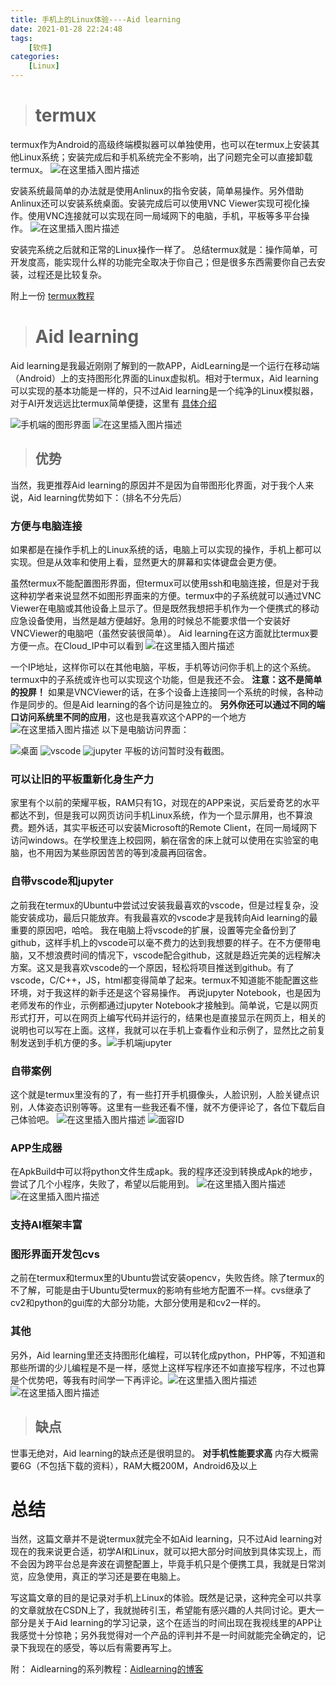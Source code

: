 ```yaml
---
title: 手机上的Linux体验----Aid learning
date: 2021-01-28 22:24:48
tags: 
    [软件] 
categories: 
    [Linux]
---
```

> # termux
termux作为Android的高级终端模拟器可以单独使用，也可以在termux上安装其他Linux系统；安装完成后和手机系统完全不影响，出了问题完全可以直接卸载termux。
![在这里插入图片描述](https://img-blog.csdnimg.cn/20200502170724984.jpg?x-oss-process=image/watermark,type_ZmFuZ3poZW5naGVpdGk,shadow_10,text_aHR0cHM6Ly9ibG9nLmNzZG4ubmV0L3FxXzQ1MTcyMTU2,size_16,color_FFFFFF,t_70)

安装系统最简单的办法就是使用Anlinux的指令安装，简单易操作。另外借助Anlinux还可以安装系统桌面。安装完成后可以使用VNC Viewer实现可视化操作。使用VNC连接就可以实现在同一局域网下的电脑，手机，平板等多平台操作。
![在这里插入图片描述](https://img-blog.csdnimg.cn/20200502170744843.jpg?x-oss-process=image/watermark,type_ZmFuZ3poZW5naGVpdGk,shadow_10,text_aHR0cHM6Ly9ibG9nLmNzZG4ubmV0L3FxXzQ1MTcyMTU2,size_16,color_FFFFFF,t_70)

安装完系统之后就和正常的Linux操作一样了。
总结termux就是：操作简单，可开发度高，能实现什么样的功能完全取决于你自己；但是很多东西需要你自己去安装，过程还是比较复杂。

附上一份   [termux教程](https://www.sqlsec.com/2018/05/termux.html#toc-heading-218)

> # Aid learning
Aid learning是我最近刚刚了解到的一款APP，AidLearning是一个运行在移动端（Android）上的支持图形化界面的Linux虚拟机。相对于termux，Aid learning可以实现的基本功能是一样的，只不过Aid learning是一个纯净的Linux模拟器，对于AI开发远远比termux简单便捷，这里有  [具体介绍](https://blog.csdn.net/weixin_42055532/article/details/103944207)

![手机端的图形界面](https://img-blog.csdnimg.cn/20200502171558259.jpg?x-oss-process=image/watermark,type_ZmFuZ3poZW5naGVpdGk,shadow_10,text_aHR0cHM6Ly9ibG9nLmNzZG4ubmV0L3FxXzQ1MTcyMTU2,size_16,color_FFFFFF,t_70)
![在这里插入图片描述](https://img-blog.csdnimg.cn/20200502182620936.jpg?x-oss-process=image/watermark,type_ZmFuZ3poZW5naGVpdGk,shadow_10,text_aHR0cHM6Ly9ibG9nLmNzZG4ubmV0L3FxXzQ1MTcyMTU2,size_16,color_FFFFFF,t_70)

> ## 优势 
当然，我更推荐Aid learning的原因并不是因为自带图形化界面，对于我个人来说，Aid learning优势如下：（排名不分先后）
### 方便与电脑连接
如果都是在操作手机上的Linux系统的话，电脑上可以实现的操作，手机上都可以实现。但是从效率和使用上看，显然更大的屏幕和实体键盘会更方便。

虽然termux不能配置图形界面，但termux可以使用ssh和电脑连接，但是对于我这种初学者来说显然不如图形界面来的方便。termux中的子系统就可以通过VNC Viewer在电脑或其他设备上显示了。但是既然我想把手机作为一个便携式的移动应急设备使用，当然是越方便越好。急用的时候总不能要求借一个安装好VNCViewer的电脑吧（虽然安装很简单）。
Aid learning在这方面就比termux要方便一点。在Cloud_IP中可以看到
![在这里插入图片描述](https://img-blog.csdnimg.cn/20200502173414614.png?x-oss-process=image/watermark,type_ZmFuZ3poZW5naGVpdGk,shadow_10,text_aHR0cHM6Ly9ibG9nLmNzZG4ubmV0L3FxXzQ1MTcyMTU2,size_16,color_FFFFFF,t_70)

一个IP地址，这样你可以在其他电脑，平板，手机等访问你手机上的这个系统。termux中的子系统或许也可以实现这个功能，但是我还不会。
**注意：这不是简单的投屏！**
如果是VNCViewer的话，在多个设备上连接同一个系统的时候，各种动作是同步的。但是Aid learning的各个访问是独立的。
**另外你还可以通过不同的端口访问系统里不同的应用**，这也是我喜欢这个APP的一个地方
![在这里插入图片描述](https://img-blog.csdnimg.cn/20200502173317987.jpg?x-oss-process=image/watermark,type_ZmFuZ3poZW5naGVpdGk,shadow_10,text_aHR0cHM6Ly9ibG9nLmNzZG4ubmV0L3FxXzQ1MTcyMTU2,size_16,color_FFFFFF,t_70)
以下是电脑访问界面：

![桌面](https://img-blog.csdnimg.cn/20200502173543308.png?x-oss-process=image/watermark,type_ZmFuZ3poZW5naGVpdGk,shadow_10,text_aHR0cHM6Ly9ibG9nLmNzZG4ubmV0L3FxXzQ1MTcyMTU2,size_16,color_FFFFFF,t_70)
![vscode](https://img-blog.csdnimg.cn/20200502173655835.png?x-oss-process=image/watermark,type_ZmFuZ3poZW5naGVpdGk,shadow_10,text_aHR0cHM6Ly9ibG9nLmNzZG4ubmV0L3FxXzQ1MTcyMTU2,size_16,color_FFFFFF,t_70)
![jupyter](https://img-blog.csdnimg.cn/20200502173731886.png?x-oss-process=image/watermark,type_ZmFuZ3poZW5naGVpdGk,shadow_10,text_aHR0cHM6Ly9ibG9nLmNzZG4ubmV0L3FxXzQ1MTcyMTU2,size_16,color_FFFFFF,t_70)
平板的访问暂时没有截图。
### 可以让旧的平板重新化身生产力
家里有个以前的荣耀平板，RAM只有1G，对现在的APP来说，买后爱奇艺的水平都达不到，但是我可以网页访问手机Linux系统，作为一个显示屏用，也不算浪费。题外话，其实平板还可以安装Microsoft的Remote Client，在同一局域网下访问windows。在学校里连上校园网，躺在宿舍的床上就可以使用在实验室的电脑，也不用因为某些原因苦苦的等到凌晨再回宿舍。

### 自带vscode和jupyter
之前我在termux的Ubuntu中尝试过安装我最喜欢的vscode，但是过程复杂，没能安装成功，最后只能放弃。有我最喜欢的vscode才是我转向Aid learning的最重要的原因吧，哈哈。
我在电脑上将vscode的扩展，设置等完全备份到了github，这样手机上的vscode可以毫不费力的达到我想要的样子。在不方便带电脑，又不想浪费时间的情况下，vscode配合github，这就是趋近完美的远程解决方案。这又是我喜欢vscode的一个原因，轻松将项目推送到github。有了vscode，C/C++，JS，html都变得简单了起来。termux不知道能不能配置这些环境，对于我这样的新手还是这个容易操作。
再说jupyter Notebook，也是因为老师发布的作业，示例都通过jupyter Notebook才接触到。简单说，它是以网页形式打开，可以在网页上编写代码并运行的，结果也是直接显示在网页上，相关的说明也可以写在上面。这样，我就可以在手机上查看作业和示例了，显然比之前复制发送到手机方便的多。![手机端jupyter](https://img-blog.csdnimg.cn/20200502180101103.jpg?x-oss-process=image/watermark,type_ZmFuZ3poZW5naGVpdGk,shadow_10,text_aHR0cHM6Ly9ibG9nLmNzZG4ubmV0L3FxXzQ1MTcyMTU2,size_16,color_FFFFFF,t_70)
### 自带案例
这个就是termux里没有的了，有一些打开手机摄像头，人脸识别，人脸关键点识别，人体姿态识别等等。这里有一些我还看不懂，就不方便评论了，各位下载后自己体验吧。
![在这里插入图片描述](https://img-blog.csdnimg.cn/20200502180839474.jpg?x-oss-process=image/watermark,type_ZmFuZ3poZW5naGVpdGk,shadow_10,text_aHR0cHM6Ly9ibG9nLmNzZG4ubmV0L3FxXzQ1MTcyMTU2,size_16,color_FFFFFF,t_70)
![面容ID](https://img-blog.csdnimg.cn/20200502180844530.jpg?x-oss-process=image/watermark,type_ZmFuZ3poZW5naGVpdGk,shadow_10,text_aHR0cHM6Ly9ibG9nLmNzZG4ubmV0L3FxXzQ1MTcyMTU2,size_16,color_FFFFFF,t_70)
### APP生成器
在ApkBuild中可以将python文件生成apk。我的程序还没到转换成Apk的地步，尝试了几个小程序，失败了，希望以后能用到。
![在这里插入图片描述](https://img-blog.csdnimg.cn/20200502181244583.jpg?x-oss-process=image/watermark,type_ZmFuZ3poZW5naGVpdGk,shadow_10,text_aHR0cHM6Ly9ibG9nLmNzZG4ubmV0L3FxXzQ1MTcyMTU2,size_16,color_FFFFFF,t_70)
![在这里插入图片描述](https://img-blog.csdnimg.cn/20200502181249770.jpg?x-oss-process=image/watermark,type_ZmFuZ3poZW5naGVpdGk,shadow_10,text_aHR0cHM6Ly9ibG9nLmNzZG4ubmV0L3FxXzQ1MTcyMTU2,size_16,color_FFFFFF,t_70)
### 支持AI框架丰富

### 图形界面开发包cvs
之前在termux和termux里的Ubuntu尝试安装opencv，失败告终。除了termux的不了解，可能是由于Ubuntu受termux的影响有些地方配置不一样。cvs继承了cv2和python的gui库的大部分功能，大部分使用是和cv2一样的。
### 其他
另外，Aid learning里还支持图形化编程，可以转化成python，PHP等，不知道和那些所谓的少儿编程是不是一样，感觉上这样写程序还不如直接写程序，不过也算是个优势吧，等我有时间学一下再评论。![在这里插入图片描述](https://img-blog.csdnimg.cn/20200502183000210.jpg?x-oss-process=image/watermark,type_ZmFuZ3poZW5naGVpdGk,shadow_10,text_aHR0cHM6Ly9ibG9nLmNzZG4ubmV0L3FxXzQ1MTcyMTU2,size_16,color_FFFFFF,t_70)
![在这里插入图片描述](https://img-blog.csdnimg.cn/20200502183005968.jpg?x-oss-process=image/watermark,type_ZmFuZ3poZW5naGVpdGk,shadow_10,text_aHR0cHM6Ly9ibG9nLmNzZG4ubmV0L3FxXzQ1MTcyMTU2,size_16,color_FFFFFF,t_70)

> ## 缺点
世事无绝对，Aid learning的缺点还是很明显的。
**对手机性能要求高**
内存大概需要6G（不包括下载的资料），RAM大概200M，Android6及以上

# 总结
当然，这篇文章并不是说termux就完全不如Aid learning，只不过Aid learning对现在的我来说更合适，初学AI和Linux，就可以把大部分时间放到具体实现上，而不会因为跨平台总是奔波在调整配置上，毕竟手机只是个便携工具，我就是日常浏览，应急使用，真正的学习还是要在电脑上。

写这篇文章的目的是记录对手机上Linux的体验。既然是记录，这种完全可以共享的文章就放在CSDN上了，我就抛砖引玉，希望能有感兴趣的人共同讨论。更大一部分是关于Aid learning的学习记录，这个在适当的时间出现在我视线里的APP让我感觉十分惊艳；另外我觉得对一个产品的评判并不是一时间就能完全确定的，记录下我现在的感受，等以后有需要再写上。


附：
Aidlearning的系列教程：[Aidlearning的博客](https://blog.csdn.net/weixin_42055532)
